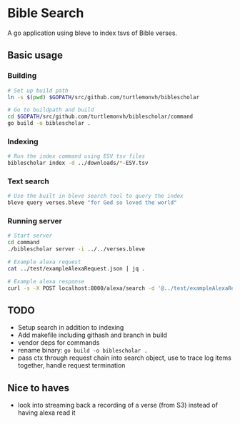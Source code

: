 # Bible Search

A go application using bleve to index tsvs of Bible verses.

## Basic usage

### Building

```bash
# Set up build path
ln -s $(pwd) $GOPATH/src/github.com/turtlemonvh/biblescholar

# Go to buildpath and build
cd $GOPATH/src/github.com/turtlemonvh/biblescholar/command
go build -o biblescholar .
```

### Indexing

```bash
# Run the index command using ESV tsv files
biblescholar index -d ../downloads/*-ESV.tsv
```

### Text search

```bash
# Use the built in bleve search tool to query the index
bleve query verses.bleve "for God so loved the world"
```

### Running server

```bash
# Start server
cd command
./biblescholar server -i ../../verses.bleve

# Example alexa request
cat ../test/exampleAlexaRequest.json | jq .

# Example alexa response
curl -s -X POST localhost:8000/alexa/search -d '@../test/exampleAlexaRequest.json' | jq .
```

## TODO

* Setup search in addition to indexing
* Add makefile including githash and branch in build
* vendor deps for commands
* rename binary: `go build -o biblescholar .`
* pass ctx through request chain into search object, use to trace log items together, handle request termination

## Nice to haves

* look into streaming back a recording of a verse (from S3) instead of having alexa read it

